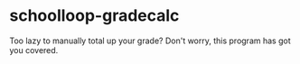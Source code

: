 schoolloop-gradecalc
====================

Too lazy to manually total up your grade?  Don't worry, this program has got you covered.